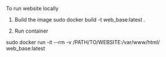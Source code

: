 To run website locally 

1. Build the image
sudo docker build -t web_base:latest .

2. Run container

sudo docker run -it --rm -v /PATH/TO/WEBSITE:/var/www/html/ web_base:latest
